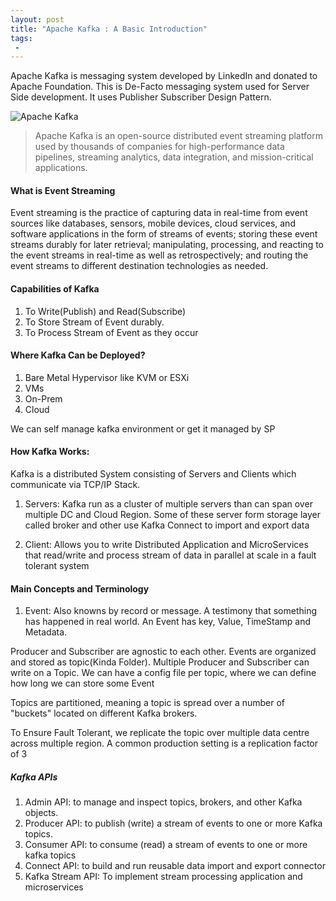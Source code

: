 ```yaml
---
layout: post
title: "Apache Kafka : A Basic Introduction"
tags:
 -
---
```

Apache Kafka is messaging system developed by LinkedIn and donated to Apache Foundation. This is De-Facto messaging system used for Server Side development.
It uses Publisher Subscriber Design Pattern.

![Apache Kafka](https://kafka.apache.org/images/logo.png)

> Apache Kafka is an open-source distributed event streaming platform used by thousands of companies for high-performance data pipelines, 
streaming analytics, data integration, and mission-critical applications.

 
 #### What is Event Streaming
 Event streaming is the practice of capturing data in real-time from event sources like databases, sensors, mobile devices, cloud services, and software applications in the form of streams of events; storing these event streams durably for later retrieval; manipulating, processing, and reacting to the event streams in real-time as well as retrospectively; and routing the event streams to different destination technologies as needed.

 #### Capabilities of Kafka
 1. To Write(Publish) and Read(Subscribe)
 2. To Store Stream of Event durably.
 3. To Process Stream of Event as they occur

 #### Where Kafka Can be Deployed?
 1. Bare Metal Hypervisor like KVM or ESXi
 2. VMs
 3. On-Prem
 4. Cloud

 We can self manage kafka environment or get it managed by SP

 #### How Kafka Works:
 Kafka is a distributed System consisting of Servers and Clients which communicate via TCP/IP Stack.

 1. Servers: Kafka run as a cluster of multiple servers than can span over multiple DC and Cloud Region. Some of these server form storage layer called broker and other use Kafka Connect to import and export data

 2. Client: Allows you to write Distributed Application and MicroServices that read/write and process stream of data in parallel at scale in a fault tolerant system


 #### Main Concepts and Terminology

 1. Event: Also knowns by record or message. A testimony that something has happened in real world. An Event has key, Value, TimeStamp and Metadata.

 Producer and Subscriber are agnostic to each other. Events are organized and stored as topic(Kinda Folder). Multiple Producer and Subscriber can write on a Topic. We can have a config file per topic, where we can define how long we can store some Event

 Topics are partitioned, meaning a topic is spread over a number of "buckets" located on different Kafka brokers.

 To Ensure Fault Tolerant, we replicate the topic over multiple data centre across multiple region. A common production setting is a replication factor of 3


 ##### Kafka APIs
 1. Admin API:  to manage and inspect topics, brokers, and other Kafka objects.
 2. Producer API:  to publish (write) a stream of events to one or more Kafka topics.
 3. Consumer API: to consume (read) a stream of events to one or more kafka topics
 4. Connect API: to build and run reusable data import and export connector
 5. Kafka Stream API: To implement stream processing application and microservices